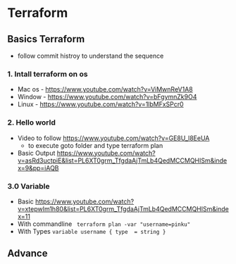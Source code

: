 # Terraform

## Basics Terraform

- follow commit histroy to understand the sequence

### 1. Intall terraform on os

- Mac os - https://www.youtube.com/watch?v=ViMwnReV1A8
- Window - https://www.youtube.com/watch?v=bFgymnZk9O4
- Linux - https://www.youtube.com/watch?v=1lbMFxSPcr0

### 2. Hello world

- Video to follow https://www.youtube.com/watch?v=GE8U_l8EeUA
  - to execute goto folder and type terraform plan
- Basic Output https://www.youtube.com/watch?v=asRd3uctpiE&list=PL6XT0grm_TfgdaAjTmLb4QedMCCMQHISm&index=9&pp=iAQB

### 3.0 Variable

- Basic https://www.youtube.com/watch?v=xtepwIm1h80&list=PL6XT0grm_TfgdaAjTmLb4QedMCCMQHISm&index=11
- With commandline ` terraform plan -var "username=pinku"`
- With Types
  `variable username {
type  = string
}
`

## Advance
